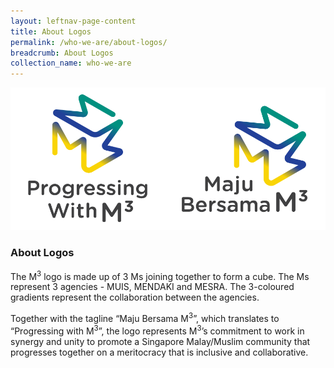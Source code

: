 ```yaml
---
layout: leftnav-page-content
title: About Logos
permalink: /who-we-are/about-logos/
breadcrumb: About Logos
collection_name: who-we-are
---
```


![M3 Vertical Logos with Tagline in English and Malay](/images/m3-logo-vert.png)

### **About Logos**

The M<sup>3</sup> logo is made up of 3 Ms joining together to form a cube. The Ms represent 3 agencies - MUIS, MENDAKI and MESRA. The 3-coloured gradients represent the collaboration between the agencies.

Together with the tagline “Maju Bersama M<sup>3</sup>”, which translates to “Progressing with M<sup>3</sup>”, the logo represents M<sup>3</sup>’s commitment to work in synergy and unity to promote a Singapore Malay/Muslim community that progresses together on a meritocracy that is inclusive and collaborative.
